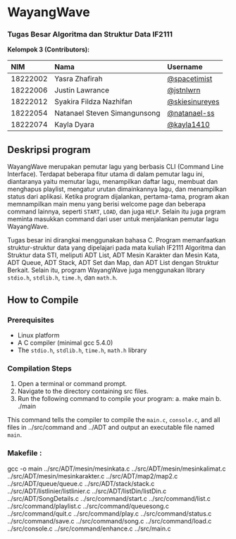 # WayangWave
### Tugas Besar Algoritma dan Struktur Data IF2111 
**Kelompok 3 (Contributors):**

| NIM | Nama     | Username                |
| :-------- | :------- | :------------------------- |
| 18222002 | Yasra Zhafirah |[@spacetimist](https://github.com/spacetimist)|
|18222006|Justin Lawrance|[@jstnlwrn](https://github.com/jstnlwrn)|
|18222012|Syakira Fildza Nazhifan|[@skiesinureyes](https://github.com/skiesinureyes)|
|18222054|Natanael Steven Simangunsong|[@natanael-ss](https://github.com/natanael-ss)|
|18222074|Kayla Dyara |[@kayla1410](https://github.com/kayla1410)|

## Deskripsi program

WayangWave merupakan pemutar lagu yang berbasis CLI (Command Line Interface). Terdapat beberapa fitur utama di dalam pemutar lagu ini, diantaranya yaitu memutar lagu, menampilkan daftar lagu, membuat dan menghapus playlist, mengatur urutan dimainkannya lagu, dan menampilkan status dari aplikasi. Ketika program dijalankan, pertama-tama, program akan memnampilkan main menu yang berisi welcome page dan beberapa command lainnya, seperti `START`, `LOAD`, dan juga `HELP`. Selain itu juga prgram meminta masukkan command dari user untuk menjalankan pemutar lagu WayangWave.  

 

Tugas besar ini dirangkai menggunakan bahasa C. Program memanfaatkan struktur-struktur data yang dipelajari pada mata kuliah IF2111 Algoritma dan Struktur data STI, meliputi ADT List, ADT Mesin Karakter dan Mesin Kata, ADT Queue, ADT Stack, ADT Set dan Map, dan ADT List dengan Struktur Berkait. Selain itu, program WayangWave juga menggunakan library `stdio.h`, `stdlib.h`, `time.h`, dan `math.h`. 

## How to Compile
### Prerequisites
- Linux platform
- A C compiler (minimal gcc 5.4.0)
- The `stdio.h`, `stdlib.h`, `time.h`, `math.h` library

### Compilation Steps
1. Open a terminal or command prompt.
2. Navigate to the directory containing src files.
3. Run the following command to compile your program:
    a. make main
    b. ./main

This command tells the compiler to compile the `main.c`, `console.c`, and all files in ../src/command and ../ADT and output an executable file named `main`.

### Makefile :
gcc -o main ../src/ADT/mesin/mesinkata.c ../src/ADT/mesin/mesinkalimat.c ../src/ADT/mesin/mesinkarakter.c ../src/ADT/map2/map2.c ../src/ADT/queue/queue.c ../src/ADT/stack/stack.c ../src/ADT/listlinier/listlinier.c ../src/ADT/listDin/listDin.c ../src/ADT/SongDetails.c ../src/command/start.c ../src/command/list.c ../src/command/playlist.c ../src/command/queuesong.c ../src/command/quit.c ../src/command/play.c ../src/command/status.c ../src/command/save.c ../src/command/song.c ../src/command/load.c ../src/console.c ../src/command/enhance.c ../src/main.c